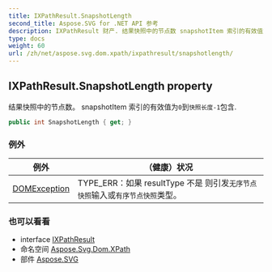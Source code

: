 ```yaml
---
title: IXPathResult.SnapshotLength
second_title: Aspose.SVG for .NET API 参考
description: IXPathResult 财产. 结果快照中的节点数 snapshotItem 索引的有效值为0到快照长度1包含.
type: docs
weight: 60
url: /zh/net/aspose.svg.dom.xpath/ixpathresult/snapshotlength/
---
```

## IXPathResult.SnapshotLength property

结果快照中的节点数。 snapshotItem 索引的有效值为`0`到`快照长度-1`包含.

```csharp
public int SnapshotLength { get; }
```

### 例外

| 例外 | （健康）状况 |
| --- | --- |
| [DOMException](../../../aspose.svg.dom/domexception/) | TYPE_ERR：如果 resultType 不是 则引发`无序节点快照`输入或`有序节点快照`类型。 |

### 也可以看看

* interface [IXPathResult](../)
* 命名空间 [Aspose.Svg.Dom.XPath](../../ixpathresult/)
* 部件 [Aspose.SVG](../../../)


